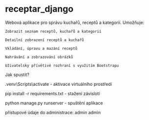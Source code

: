 ﻿# receptar_django
Webová aplikace pro správu kuchařů, receptů a kategorií. Umožňuje:

    Zobrazit seznam receptů, kuchařů a kategorií

    Detailní zobrazení receptů a kuchařů

    Vkládání, úpravu a mazání receptů

    Nahrávání a zobrazování obrázků

    Uživatelsky přívětivé rozhraní s využitím Bootstrapu

Jak spustit?

.venv\Scripts\activate - aktivace virtuálního prostředí

pip install -r requirements.txt - stažení závislotí 

python manage.py runserver - spuštění aplikace

přístupové údaje do administrace:
      admin
      admin
